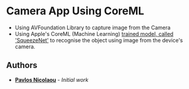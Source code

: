 # Camera App Using CoreML

* Using AVFoundation Library to capture image from the Camera
* Using Apple's CoreML (Machine Learning) [trained model, called 'SqueezeNet'](https://developer.apple.com/machine-learning/) to recognise the object using image from the device's camera.

## Authors

* **[Pavlos Nicolaou](https://github.com/p4vlos)** - *Initial work*
